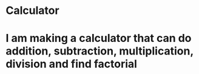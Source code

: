 # Calculator
# I am making a calculator that can do addition, subtraction, multiplication, division and find factorial